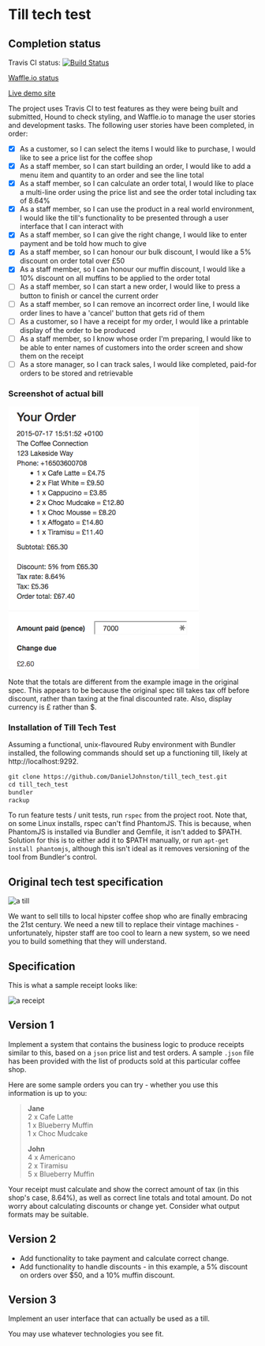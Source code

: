 Till tech test
==============

## Completion status

Travis CI status: [![Build Status](https://travis-ci.org/DanielJohnston/till_tech_test.svg)](https://travis-ci.org/DanielJohnston/till_tech_test)

[Waffle.io status](http://waffle.io/DanielJohnston/till_tech_test)

[Live demo site](https://tilltech.herokuapp.com/)

The project uses Travis CI to test features as they were being built and submitted, Hound to check styling, and Waffle.io to manage the user stories and development tasks. The following user stories have been completed, in order:

- [x] As a customer, so I can select the items I would like to purchase, I would like to see a price list for the coffee shop
- [x] As a staff member, so I can start building an order, I would like to add a menu item and quantity to an order and see the line total
- [x] As a staff member, so I can calculate an order total, I would like to place a multi-line order using the price list and see the order total including tax of 8.64%
- [x] As a staff member, so I can use the product in a real world environment, I would like the till's functionality to be presented through a user interface that I can interact with
- [x] As a staff member, so I can give the right change, I would like to enter payment and be told how much to give
- [x] As a staff member, so I can honour our bulk discount, I would like a 5% discount on order total over £50
- [x] As a staff member, so I can honour our muffin discount, I would like a 10% discount on all muffins to be applied to the order total
- [ ] As a staff member, so I can start a new order, I would like to press a button to finish or cancel the current order
- [ ] As a staff member, so I can remove an incorrect order line, I would like order lines to have a 'cancel' button that gets rid of them
- [ ] As a customer, so I have a receipt for my order, I would like a printable display of the order to be produced
- [ ] As a staff member, so I know whose order I'm preparing, I would like to be able to enter names of customers into the order screen and show them on the receipt
- [ ] As a store manager, so I can track sales, I would like completed, paid-for orders to be stored and retrievable

### Screenshot of actual bill

![actual till](/images/till_actual.png)

Note that the totals are different from the example image in the original spec. This appears to be because the original spec till takes tax off before discount, rather than taxing at the final discounted rate. Also, display currency is £ rather than $.

### Installation of Till Tech Test

Assuming a functional, unix-flavoured Ruby environment with Bundler installed, the following commands should set up a functioning till, likely at http://localhost:9292.

```
git clone https://github.com/DanielJohnston/till_tech_test.git
cd till_tech_test
bundler
rackup
```

To run feature tests / unit tests, run `rspec` from the project root. Note that, on some Linux installs, rspec can't find PhantomJS. This is because, when PhantomJS is installed via Bundler and Gemfile, it isn't added to $PATH. Solution for this is to either add it to $PATH manually, or run `apt-get install phantomjs`, although this isn't ideal as it removes versioning of the tool from Bundler's control.

## Original tech test specification

![a till](/images/till.jpg)

We want to sell tills to local hipster coffee shop who are finally embracing the 21st century. We need a new till to replace their vintage machines - unfortunately, hipster staff are too cool to learn a new system, so we need you to build something that they will understand.

Specification
-------------

This is what a sample receipt looks like:

![a receipt](/images/receipt.jpg)


Version 1
---------

Implement a system that contains the business logic to produce receipts similar to this, based on a `json` price list and test orders. A sample `.json` file has been provided with the list of products sold at this particular coffee shop.

Here are some sample orders you can try - whether you use this information is up to you:

> **Jane**  
> 2 x Cafe Latte  
> 1 x Blueberry Muffin  
> 1 x Choc Mudcake  
>
> **John**  
> 4 x Americano  
> 2 x Tiramisu  
> 5 x Blueberry Muffin  

Your receipt must calculate and show the correct amount of tax (in this shop's case, 8.64%), as well as correct line totals and total amount. Do not worry about calculating discounts or change yet. Consider what output formats may be suitable.

Version 2
---------

- Add functionality to take payment and calculate correct change.  
- Add functionality to handle discounts - in this example, a 5% discount on orders over $50, and a 10% muffin discount.

Version 3
---------

Implement an user interface that can actually be used as a till.

You may use whatever technologies you see fit.
